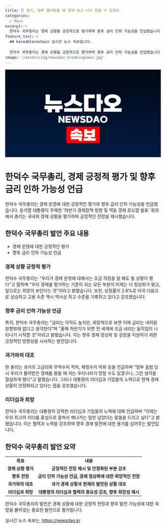 ```yaml
---
title: 한 총리, 정부 물려받을 때 경제 보고 나라 망할 수 있겠다
categories:
  - News
excerpt: >
  한덕수 국무총리는 경제 상황을 긍정적으로 평가하며 향후 금리 인하 가능성을 언급했습니다. 성장률이 2.6%로 미국 다음 정도로 높아지고, 고용 역시 역대 최고를 기록하고 있다고 강조하며, 대통령의 리더십을 찬사했습니다. 또한, 기존의 경제 문제들이 정상화되었고, 금리가 내려갈 것이라고 예상했습니다. 아울러 기업들의 노력과 대통령의 역할에 대한 신뢰를 표현했습니다.
feature_text: >
  ## koreablockchain 실시간 뉴스 속보입니다.

  한덕수 국무총리는 경제 상황을 긍정적으로 평가하며 향후 금리 인하 가능성을 언급했습니다. 성장률이 2.6%로 미국 다음 정도로 높아지고, 고용 역시 역대 최고를 기록하고 있다고 강조하며, 대통령의 리더십을 찬사했습니다. 또한, 기존의 경제 문제들이 정상화되었고, 금리가 내려갈 것이라고 예상했습니다. 아울러 기업들의 노력과 대통령의 역할에 대한 신뢰를 표현했습니다.
image: '/assets/img/newsdao_breakingnews.jpg'
---
```


<p><img src="/assets/img/newsdao_breakingnews.jpg" alt="koreablockchain 속보" /></p>

<h1>한덕수 국무총리, 경제 긍정적 평가 및 향후 금리 인하 가능성 언급</h1>

<p data-ke-size="size16">한덕수 국무총리는 경제 운영에 대한 긍정적인 평가와 향후 금리 인하 가능성을 언급했습니다. 윤석열 대통령이 주재한 '하반기 경제정책 방향 및 역동 경제 로드맵 발표' 회의에서 총리는 국내외 경제 상황을 평가하며 긍정적인 전망을 제시했습니다.</p>

<h2 data-ke-size="size26">한덕수 국무총리 발언 주요 내용</h2>

<ul>
    <li>경제 운영에 대한 긍정적인 평가</li>
    <li>향후 금리 인하 가능성 언급</li>
</ul>

<h3>경제 상황 긍정적 평가</h3>

<p data-ke-size="size16">한덕수 국무총리는 "우리가 경제 운영에 대해서는 조금 걱정을 덜 해도 될 상황이 됐다"고 말하며 "우리 경제를 평가하는 기준이 되는 모든 부분이 이제는 다 정상화가 됐고, 앞으로는 희망이 보인다는 것"이라고 밝혔습니다. 또한, 성장률이 2.6%로 미국 다음으로 상승하고 고용 수준 역시 역사상 최고 수준을 기록하고 있다고 강조했습니다.</p>

<h3>향후 금리 인하 가능성 언급</h3>

<p data-ke-size="size16">특히, 한덕수 국무총리는 "금리는 아직도 높지만, 희망적으로 보면 이제 금리는 내려갈 방향밖에 없다고 생각한다"며 "올해 하반기가 되면 전 세계에 조금 내리는 움직임이 나타나기 시작할 것"이라고 밝혔습니다. 이는 향후 경제 정상화 및 성장을 지원하기 위한 긍정적인 방향성을 시사하는 발언입니다.</p>

<h3>과거와의 대조</h3>

<p data-ke-size="size16">한 총리는 과거의 고금리와 무역수지 적자, 재정수지 악화 등을 언급하며 "정부 출범 당시 우리가 물려받은 경제를 봤을 때 저는 우리나라가 망할 수도 있겠구나, 그런 생각을 절실하게 했다"고 말했습니다. 그러나 대통령의 리더십과 기업들의 노력으로 현재 경제 상황이 안정화되고 있다는 점을 강조했습니다.</p>

<h3>리더십과 희망</h3>

<p data-ke-size="size16">한덕수 국무총리는 대통령의 강력한 리더십과 기업들의 노력에 대해 언급하며 "이제는 우리 최고의 리더를 중심으로 뭉쳐서 해나가는 일만 남았다는 말씀을 드리고 싶다"고 밝혔습니다. 이는 협력과 노력을 강조하며 향후 경제 발전에 대한 용기를 심어주는 발언입니다.</p>

<h2 data-ke-size="size26">한덕수 국무총리 발언 요약</h2>

<table>
    <tr>
        <td style="text-align: center; height: 17px;"><b>목표</b></td>
        <td style="text-align: center; height: 17px;"><b>내용</b></td>
    </tr>
    <tr>
        <td style="text-align: center; height: 17px;"><b>경제 상황 평가</b></td>
        <td style="text-align: center; height: 17px;"><b>긍정적인 전망 제시 및 안정화된 부분 강조</b></td>
    </tr>
    <tr>
        <td style="text-align: center; height: 17px;"><b>향후 전망</b></td>
        <td style="text-align: center; height: 17px;"><b>금리 인하 가능성 언급, 경제 정상화에 대한 희망적인 전망</b></td>
    </tr>
    <tr>
        <td style="text-align: center; height: 17px;"><b>과거와의 대조</b></td>
        <td style="text-align: center; height: 17px;"><b>과거 경제 상황과 현재의 발전된 상황 대조</b></td>
    </tr>
    <tr>
        <td style="text-align: center; height: 17px;"><b>리더십과 희망</b></td>
        <td style="text-align: center; height: 17px;"><b>대통령의 리더십과 협력의 중요성 강조, 향후 희망성 제시</b></td>
    </tr>
</table>

<p data-ke-size="size16">한덕수 국무총리의 발언은 경제 상황에 대한 긍정적 전망과 향후 발전 가능성에 대한 희망을 불어넣는 중요한 발언으로 평가됩니다.</p>
실시간 뉴스 속보는, <a href="https://newsdao.kr" rel="dofollow">https://newsdao.kr</a>


